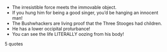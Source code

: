  - The irresistible force meets the immovable object.
 - If you hung him for being a good singer, you’d be hanging an innocent man!
 - The Bushwhackers are living proof that the Three Stooges had children.
 - He has a lower occipital proturbance!
 - You can see the life LITERALLY oozing from his body!

5 quotes